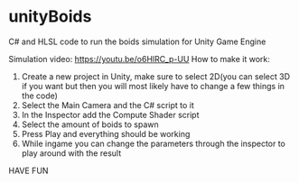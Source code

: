 # unityBoids
C# and HLSL code to run the boids simulation for Unity Game Engine

Simulation video: https://youtu.be/o6HlRC_p-UU
How to make it work:
1. Create a new project in Unity, make sure to select 2D(you can select 3D if you want but then you will most likely have to change a few things in the code)
2. Select the Main Camera and the C# script to it
3. In the Inspector add the Compute Shader script
4. Select the amount of boids to spawn
5. Press Play and everything should be working
6. While ingame you can change the parameters through the inspector to play around with the result


HAVE FUN

